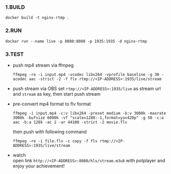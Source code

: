 
### 1.BUILD
```
docker build -t nginx-rtmp .
```

### 2.RUN
```
docker run --name live -p 8080:8080 -p 1935:1935 -d nginx-rtmp
```

### 3.TEST
- push mp4 stream via ffmpeg
  ```
  ffmpeg -re -i input.mp4 -vcodec libx264 -vprofile baseline -g 30 -acodec aac -strict -2 -f flv rtmp://<IP-ADDRESS>:1935/live/stream
  ```

- push stream via OBS
  set `rtmp://<IP-ADDRESS>:1935/live` as stream url and `stream` as key, then start push stream

- pre-convert mp4 format to flv format  
  ```
  ffmpeg -i input.mp4 -c:v libx264 -preset medium -b:v 3000k -maxrate 3000k -bufsize 6000k -vf "scale=1280:-1,format=yuv420p" -g 50 -c:a aac -b:a 128k -ac 2 -ar 44100 -strict -2 movie.flv
  ```
  then push with following command
  ```
  ffmpeg -re -i file.flv -c copy -f flv rtmp://<IP-ADDRESS>:1935/live/stream
  ```

- watch  
open link `http://<IP-ADDRESS>:8080/hls/stream.m3u8` with potplayer  and enjoy your achievement!
